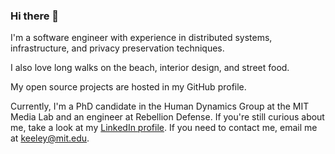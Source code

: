 ### Hi there 👋

I'm a software engineer with experience in distributed systems, infrastructure, and privacy preservation techniques.

I also love long walks on the beach, interior design, and street food.

My open source projects are hosted in my GitHub profile.

Currently, I'm a PhD candidate in the Human Dynamics Group at the MIT Media Lab and an engineer at Rebellion Defense. If you're still curious about me, take a look at my [LinkedIn profile](https://www.linkedin.com/in/keeleyerhardt/). If you need to contact me, email me at keeley@mit.edu.
